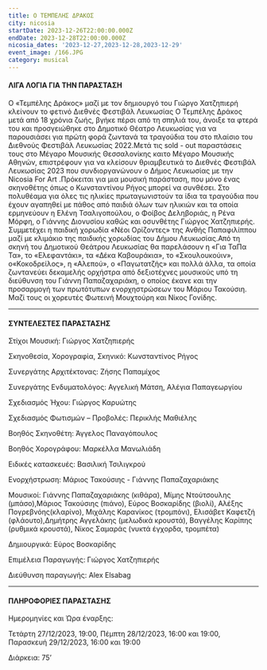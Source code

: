 ```yaml
---
title: Ο ΤΕΜΠΕΛΗΣ ΔΡΑΚΟΣ
city: nicosia
startDate: 2023-12-26T22:00:00.000Z
endDate: 2023-12-28T22:00:00.000Z
nicosia_dates: '2023-12-27,2023-12-28,2023-12-29'
event_image: /166.JPG
category: musical
---
```


#### ΛΙΓΑ ΛΟΓΙΑ ΓΙΑ ΤΗΝ ΠΑΡΑΣΤΑΣΗ

Ο «Τεμπέλης Δράκος» μαζί με τον δημιουργό του Γιώργο Χατζηπιερή κλείνουν το φετινό Διεθνές Φεστιβάλ Λευκωσίας Ο Τεμπέλης Δράκος μετά από 18 χρόνια ζωής, βγήκε πέρσι από τη σπηλιά του, άνοιξε τα φτερά του και προσγειώθηκε στο Δημοτικό Θέατρο Λευκωσίας για να παρουσιάσει για πρώτη φορά ζωντανά τα τραγούδια του στo πλαίσιo του Διεθνούς Φεστιβάλ Λευκωσίας 2022.Μετά τις	sold - out παραστάσεις τους στο Μέγαρο Μουσικής Θεσσαλονίκης καιτο Μέγαρο Μουσικής Αθηνών, επιστρέφουν για να κλείσουν θριαμβευτικά το Διεθνές	Φεστιβάλ	Λευκωσίας	2023 που συνδιοργανώνουν	ο Δήμος Λευκωσίας με την	Nicosia For Art .Πρόκειται για μια μουσική παράσταση, που μόνο ένας σκηνοθέτης όπως ο Κωνσταντίνου Ρήγος μπορεί να συνθέσει. Στο πολυθέαμα για όλες τις ηλικίες πρωταγωνιστούν τα ίδια τα τραγούδια που έχουν αγαπηθεί με πάθος από παιδιά όλων των ηλικιών και τα οποία ερμηνεύουν η Ελένη Τσαλιγοπούλου, ο Φοίβος Δεληβοριάς,	η Ρένα Μόρφη,	ο Γιάννης	Διονυσίου	καθώς και οσυνθέτης	Γιώργος	Χατζηπιερής.	Συμμετέχει	η παιδική	χορωδία	«Νέοι Ορίζοντες» της Ανθής Παπαφιλίππου μαζί με κλιμάκιο της παιδικής χορωδίας του Δήμου Λευκωσίας.Από τη σκηνή του Δημοτικού Θεάτρου Λευκωσίας θα παρελάσουν η «Για ΤαΠα Τα», το «Ελεφαντάκι», τα «Δέκα Καβουράκια», το «Σκουλουκούιν», ο«Κοκοδρείλος», η «Αλεπού», ο «Παγωτατζής» και πολλά άλλα, τα οποία ζωντανεύει	δεκαμελής	ορχήστρα	από δεξιοτέχνες	μουσικούς	υπό τη διεύθυνση του Γιάννη Παπαζαχαριάκη, ο οποίος έκανε και την προσαρμογή των πρωτότυπων	ενορχηστρώσεων	του Μάριου Τακούσιη.	Μαζί τους οι χορευτές Φωτεινή Μουχτούρη και Νίκος Γονίδης.

***

#### ΣΥΝΤΕΛΕΣΤΕΣ ΠΑΡΑΣΤΑΣΗΣ

Στίχοι Μουσική: Γιώργος Χατζηπιερής

Σκηνοθεσία, Χορογραφία, Σκηνικό: Κωνσταντίνος Ρήγος

Συνεργάτης Αρχιτέκτονας: Ζήσης Παπαμίχος

Συνεργάτης Ενδυματολόγος: Αγγελική Μάτση, Αλέγια Παπαγεωργίου

Σχεδιασμός Ήχου: Γιώργος Καρυώτης

Σχεδιασμός Φωτισμών – Προβολές: Περικλής Μαθιέλης

Βοηθός Σκηνοθέτη: Άγγελος Παναγόπουλος

Βοηθός Χορογράφου: Μαρκέλλα Μανωλιάδη

Ειδικές κατασκευές: Βασιλική Τσιλιγκρού

Ενορχήστρωση: Μάριος Τακούσιης - Γιάννης Παπαζαχαριάκης

Μουσικοί: Γιάννης Παπαζαχαριάκης (κιθάρα), Μίμης Ντούτσουλης (μπάσο),Μάριος Τακούσιης (πιάνο), Εύρος Βοσκαρίδης (βιολί), Αλέξης Πογρεβνόης(κλαρίνο), Μιχάλης Καρανίκος (τρομπόνι), Ελισάβετ Καφετζή (φλάουτο),Δημήτρης Αγγελάκης (μελωδικά κρουστά), Βαγγέλης Καρίπης (ρυθμικά κρουστά), Νίκος Σαμαράς (νυκτά έγχορδα, τρομπέτα)

Δημιουργικά: Εύρος Βοσκαρίδης

Επιμέλεια Παραγωγής: Γιώργος Χατζηπιερής

Διεύθυνση παραγωγής:	Alex Elsabag

***

#### ΠΛΗΡΟΦΟΡΙΕΣ ΠΑΡΑΣΤΑΣΗΣ

Ημερομηνίες και Ώρα έναρξης: 

Τετάρτη 27/12/2023, 19:00, Πέμπτη 28/12/2023,	16:00 και 19:00, Παρασκευή 29/12/2023, 16:00 και 19:00

Διάρκεια: 75’
